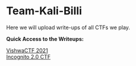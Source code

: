 # Team-Kali-Billi
Here we will upload write-ups of all CTFs we play.

**Quick Access to the Writeups:**

[VishwaCTF 2021](https://github.com/tejsi/Team-Kali-Billi/blob/main/Kalli%20Billi%20VishwaCTF2021%20WriteUp.pdf) \
[Incognito 2.0 CTF](https://github.com/tejsi/Team-Kali-Billi/blob/main/Kali%20Billi%20Incognito%202.0%20CTF%20Writeup.pdf)
